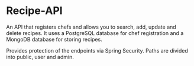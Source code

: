 # Recipe-API

An API that registers chefs and allows you to search, add, update and delete recipes. It uses a PostgreSQL database for chef registration
and a MongoDB database for storing recipes.

Provides protection of the endpoints via Spring Security. Paths are divided into public, user and admin.
